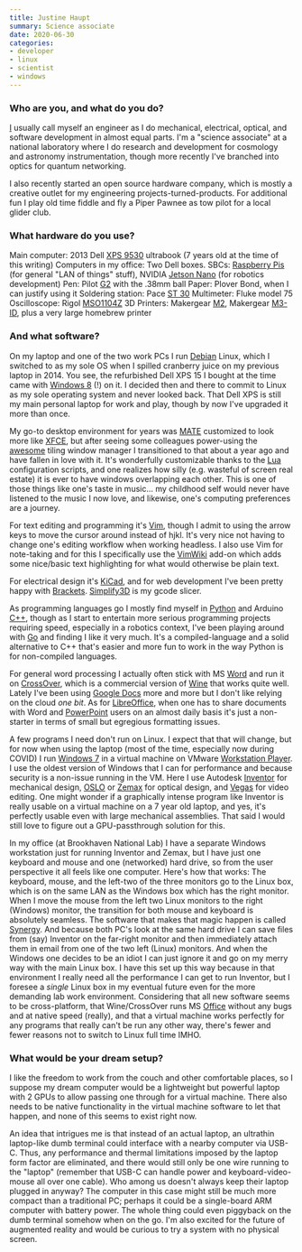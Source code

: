 ```yaml
---
title: Justine Haupt
summary: Science associate
date: 2020-06-30
categories:
- developer
- linux
- scientist
- windows
---
```


### Who are you, and what do you do?

[I](http://www.justine-haupt.com/ "Justine's website.") usually call myself an engineer as I do mechanical, electrical, optical, and software development in almost equal parts. I'm a "science associate" at a national laboratory where I do research and development for cosmology and astronomy instrumentation, though more recently I've branched into optics for quantum networking.

I also recently started an open source hardware company, which is mostly a creative outlet for my engineering projects-turned-products. For additional fun I play old time fiddle and fly a Piper Pawnee as tow pilot for a local glider club.

### What hardware do you use?

Main computer: 2013 Dell [XPS 9530][xps-15-9530] ultrabook (7 years old at the time of this writing) Computers in my office: Two Dell boxes.
SBCs: [Raspberry Pis][raspberry-pi] (for general "LAN of things" stuff), NVIDIA [Jetson Nano][jetson-nano] (for robotics development)
Pen: Pilot [G2][g2.2] with the .38mm ball
Paper: Plover Bond, when I can justify using it
Soldering station: Pace [ST 30][st-30]
Multimeter: Fluke model 75
Oscilloscope: Rigol [MSO1104Z][]
3D Printers: Makergear [M2][], Makergear [M3-ID][], plus a very large homebrew printer

### And what software?

On my laptop and one of the two work PCs I run [Debian][] Linux, which I switched to as my sole OS when I spilled cranberry juice on my previous laptop in 2014. You see, the refurbished Dell XPS 15 I bought at the time came with [Windows 8][windows-8] (!) on it. I decided then and there to commit to Linux as my sole operating system and never looked back. That Dell XPS is still my main personal laptop for work and play, though by now I've upgraded it more than once.

My go-to desktop environment for years was [MATE][] customized to look more like [XFCE][], but after seeing some colleagues power-using the [awesome][] tiling window manager I transitioned to that about a year ago and have fallen in love with it. It's wonderfully customizable thanks to the [Lua][] configuration scripts, and one realizes how silly (e.g. wasteful of screen real estate) it is ever to have windows overlapping each other. This is one of those things like one's taste in music... my childhood self would never have listened to the music I now love, and likewise, one's computing preferences are a journey.

For text editing and programming it's [Vim][], though I admit to using the arrow keys to move the cursor around instead of hjkl. It's very nice not having to change one's editing workflow when working headless. I also use Vim for note-taking and for this I specifically use the [VimWiki][] add-on which adds some nice/basic text highlighting for what would otherwise be plain text.

For electrical design it's [KiCad][], and for web development I've been pretty happy with [Brackets][]. [Simplify3D][] is my gcode slicer.

As programming languages go I mostly find myself in [Python][] and Arduino [C++][c-plusplus], though as I start to entertain more serious programming projects requiring speed, especially in a robotics context, I've been playing around with [Go][] and finding I like it very much. It's a compiled-language and a solid alternative to C++ that's easier and more fun to work in the way Python is for non-compiled languages.

For general word processing I actually often stick with MS [Word][] and run it on [CrossOver][], which is a commercial version of [Wine][] that works quite well. Lately I've been using [Google Docs][google-docs] more and more but I don't like relying on the cloud _one bit_. As for [LibreOffice][], when one has to share documents with Word and [PowerPoint][] users on an almost daily basis it's just a non-starter in terms of small but egregious formatting issues.

A few programs I need don't run on Linux. I expect that that will change, but for now when using the laptop (most of the time, especially now during COVID) I run [Windows 7][windows-7] in a virtual machine on VMware [Workstation Player][workstation-player]. I use the oldest version of Windows that I can for performance and because security is a non-issue running in the VM. Here I use Autodesk [Inventor][] for mechanical design, [OSLO][] or [Zemax][opticstudio] for optical design, and [Vegas][vegas-pro] for video editing. One might wonder if a graphically intense program like Inventor is really usable on a virtual machine on a 7 year old laptop, and yes, it's perfectly usable even with large mechanical assemblies. That said I would still love to figure out a GPU-passthrough solution for this.

In my office (at Brookhaven National Lab) I have a separate Windows workstation just for running Inventor and Zemax, but I have just one keyboard and mouse and one (networked) hard drive, so from the user perspective it all feels like one computer. Here's how that works: The keyboard, mouse, and the left-two of the three monitors go to the Linux box, which is on the same LAN as the Windows box which has the right monitor. When I move the mouse from the left two Linux monitors to the right (Windows) monitor, the transition for both mouse and keyboard is absolutely seamless. The software that makes that magic happen is called [Synergy][]. And because both PC's look at the same hard drive I can save files from (say) Inventor on the far-right monitor and then immediately attach them in email from one of the two left (Linux) monitors. And when the Windows one decides to be an idiot I can just ignore it and go on my merry way with the main Linux box. I have this set up this way because in that environment I really need all the performance I can get to run Inventor, but I foresee a _single_ Linux box in my eventual future even for the more demanding lab work environment. Considering that all new software seems to be cross-platform, that Wine/CrossOver runs MS [Office][] without any bugs and at native speed (really), and that a virtual machine works perfectly for any programs that really can't be run any other way, there's fewer and fewer reasons not to switch to Linux full time IMHO.

### What would be your dream setup?

I like the freedom to work from the couch and other comfortable places, so I suppose my dream computer would be a lightweight but powerful laptop with 2 GPUs to allow passing one through for a virtual machine. There also needs to be native functionality in the virtual machine software to let that happen, and none of this seems to exist right now.

An idea that intrigues me is that instead of an actual laptop, an ultrathin laptop-like dumb terminal could interface with a nearby computer via USB-C. Thus, any performance and thermal limitations imposed by the laptop form factor are eliminated, and there would still only be one wire running to the "laptop" (remember that USB-C can handle power and keyboard-video-mouse all over one cable). Who among us doesn't always keep their laptop plugged in anyway? The computer in this case might still be much more compact than a traditional PC; perhaps it could be a single-board ARM computer with battery power. The whole thing could even piggyback on the dumb terminal somehow when on the go. I'm also excited for the future of augmented reality and would be curious to try a system with no physical screen.

[awesome]: https://awesomewm.org/ "A window manager for X."
[brackets]: https://brackets.io/ "A web-based IDE."
[c-plusplus]: https://en.wikipedia.org/wiki/C%2B%2B "A compiled programming language."
[crossover]: https://www.codeweavers.com/crossover/ "Software for running Windows software on non-Windows operating systems."
[debian]: https://www.debian.org/ "A Linux distribution."
[g2.2]: https://www.jetpens.com/Pilot-G2-Original-Gel-Pens/ct/610 "A pen."
[go]: https://go.dev/ "A compiled programming language."
[google-docs]: https://en.wikipedia.org/wiki/Google_Docs "A web-based office suite."
[inventor]: http://web.archive.org/web/20221224070540/https://www.autodesk.com/products/inventor/overview "3D CAD software for mechanical designers."
[jetson-nano]: https://www.nvidia.com/en-us/autonomous-machines/embedded-systems/jetson-nano/ "A dedicated AI hardware system."
[kicad]: http://web.archive.org/web/20220324205847/https://kicad-pcb.org/ "Open-source CAD software."
[libreoffice]: https://www.libreoffice.org/ "A free, open-source productivity suit."
[lua]: http://www.lua.org/ "An interpreted scripting language."
[m2]: https://makergear.com/products/m2 "A 3D printer."
[m3-id]: https://makergear.com/products/m3-id "A 3D printer."
[mate]: https://en.m.wikipedia.org/wiki/MATE_(software) "A desktop environment for Linux and BSD."
[mso1104z]: https://www.tequipment.net/Rigol/MSO1104Z/Mixed-Signal-Oscilloscopes/ "An oscilloscope."
[office]: https://www.microsoft.com/en-us/microsoft-365 "An office productivity suite."
[opticstudio]: https://www.zemax.com/pages/opticstudio "Optical design software."
[oslo]: https://lambdares.com/oslo/ "Optical design software."
[powerpoint]: https://www.microsoft.com/en-us/microsoft-365/powerpoint "Presentation software."
[python]: https://www.python.org/ "An interpreted scripting language."
[raspberry-pi]: https://en.wikipedia.org/wiki/Raspberry_Pi "A single-board hackable computer."
[simplify3d]: https://www.simplify3d.com/ "3D printing software."
[st-30]: https://www.tequipment.net/Pace/ST-30-8007-0499/Soldering-Stations/ "A soldering iron."
[synergy]: https://symless.com/ "Software to share a single keyboard and mouse between multiple computers."
[vegas-pro]: https://en.wikipedia.org/wiki/Sony_Vegas_Pro "A non-linear video editing suite."
[vim]: https://www.vim.org/ "A command-line text editor."
[vimwiki]: https://github.com/vimwiki/vimwiki "A wiki add-on for vim."
[windows-7]: https://en.wikipedia.org/wiki/Windows_7 "An operating system."
[windows-8]: http://web.archive.org/web/20230522122523/https://en.wikipedia.org/wiki/Windows_8 "An operating system for PC and tablet computers."
[wine]: https://www.winehq.org/ "Software for running Windows software on other operating systems."
[word]: https://www.microsoft.com/en-us/microsoft-365/word "A document editor."
[workstation-player]: https://en.m.wikipedia.org/wiki/VMware_Workstation_Player "Virtualisation software."
[xfce]: https://www.xfce.org/ "A lightweight UNIX-like desktop environment."
[xps-15-9530]: https://www.dell.com/support/home/en-us/product-support/product/xps-15-9530/drivers "A 15 inch PC laptop."
